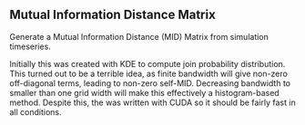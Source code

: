 ## Mutual Information Distance Matrix

Generate a Mutual Information Distance (MID) Matrix from simulation timeseries.

Initially this was created with KDE to compute join probability distribution. 
This turned out to be a terrible idea, as finite bandwidth will give non-zero off-diagonal terms,
leading to non-zero self-MID. 
Decreasing bandwidth to smaller than one grid width will make this effectively a histogram-based method.
Despite this, the was written with CUDA so it should be fairly fast in all conditions.